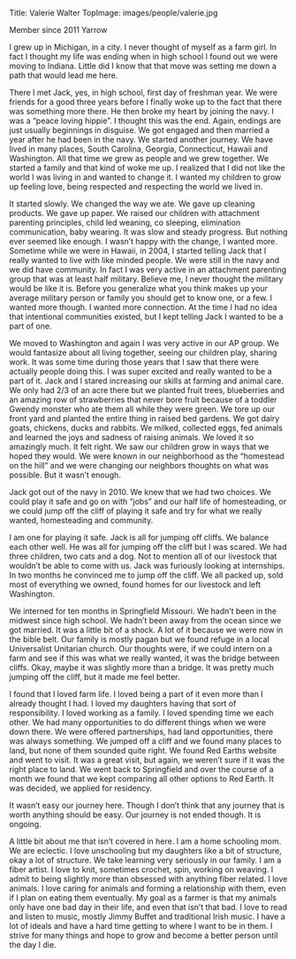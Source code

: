 Title: Valerie Walter
TopImage: images/people/valerie.jpg

Member since 2011
Yarrow

I grew up in Michigan, in a city. I never thought of myself as a farm girl.  In fact I thought my life was ending when in high school I found out we were moving to Indiana. Little did I know that that move was setting me down a path that would lead me here.

There I met Jack, yes, in high school, first day of freshman year. We were friends for a good three years before I finally woke up to the fact that there was something more there. He then broke my heart by joining the navy. I was a “peace loving hippie”. I thought this was the end. Again, endings are just usually beginnings in disguise. We got engaged and then married a year after he had been in the navy. We started another journey. We have lived in many places, South Carolina, Georgia, Connecticut, Hawaii and Washington. All that time we grew as people and we grew together. We started a family and that kind of woke me up. I realized that I did not like the world I was living in and wanted to change it. I wanted my children to grow up feeling love, being respected and respecting the world we lived in.

It started slowly. We changed the way we ate. We gave up cleaning products. We gave up paper. We raised our children with attachment parenting principles, child led weaning, co sleeping, elimination communication, baby wearing.  It was slow and steady progress. But nothing ever seemed like enough. I wasn’t happy with the change, I wanted more. Sometime while we were in Hawaii, in 2004, I started telling Jack that I really wanted to live with like minded people. We were still in the navy and we did have community. In fact I was very active in an attachment parenting group that was at least half military. Believe me, I never thought the military would be like it is. Before you generalize what you think makes up your average military person or family you should get to know one, or a few. I wanted more though. I wanted more connection. At the time I had no idea that intentional communities existed, but I kept telling Jack I wanted to be a part of one.

We moved to Washington and again I was very active in our AP group. We would fantasize about all living together, seeing our children play, sharing work. It was some time during those years that I saw that there were actually people doing this. I was super excited and really wanted to be a part of it.  Jack and I stared increasing our skills at farming and animal care. We only had 2/3 of an acre there but we planted fruit trees, blueberries and an amazing row of strawberries that never bore fruit because of a toddler Gwendy monster who ate them all while they were green. We tore up our front yard and planted the entire thing in raised bed gardens. We got dairy goats, chickens, ducks and rabbits. We milked, collected eggs, fed animals and learned the joys and sadness of raising animals. We loved it so amazingly much. It felt right. We saw our children grow in ways that we hoped they would. We were known in our neighborhood as the “homestead on the hill” and we were changing our neighbors thoughts on what was possible. But it wasn’t enough.

Jack got out of the navy in 2010. We knew that we had two choices. We could play it safe and go on with “jobs” and our half life of homesteading, or we could jump off the cliff of playing it safe and try for what we really wanted, homesteading and community.

I am one for playing it safe. Jack is all for jumping off cliffs. We balance each other well. He was all for jumping off the cliff but I was scared. We had three children, two cats and a dog. Not to mention all of our livestock that wouldn’t be able to come with us. Jack was furiously looking at internships. In two months he convinced me to jump off the cliff. We all packed up, sold most of everything we owned, found homes for our livestock and left Washington.

We interned for ten months in Springfield Missouri. We hadn’t been in the midwest since high school. We hadn’t been away from the ocean since we got married. It was a little bit of a shock. A lot of it because we were now in the bible belt. Our family is mostly pagan but we found refuge in a local Universalist Unitarian church. Our thoughts were, if we could intern on a farm and see if this was what we really wanted, it was the bridge between cliffs. Okay, maybe it was slightly more than a bridge. It was pretty much jumping off the cliff, but it made me feel better.

I found that I loved farm life. I loved being a part of it even more than I already thought I had. I loved my daughters having that sort of responsibility. I loved working as a family. I loved spending time we each other. We had many opportunities to do different things when we were down there. We were offered partnerships, had land opportunities, there was always something. We jumped off a cliff and we found many places to land, but none of them sounded quite right. We found Red Earths website and went to visit. It was a great visit, but again, we weren’t sure if it was the right place to land. We went back to Springfield and over the course of a month we found that we kept comparing all other options to Red Earth. It was decided, we applied for residency.

It wasn’t easy our journey here. Though I don’t think that any journey that is worth anything should be easy. Our journey is not ended though. It is ongoing.

A little bit about me that isn’t covered in here. I am a home schooling mom. We are eclectic. I love unschooling but my daughters like a bit of structure, okay a lot of structure. We take learning very seriously in our family. I am a fiber artist. I love to knit, sometimes crochet, spin, working on weaving. I admit to being slightly more than obsessed with anything fiber related. I love animals. I love caring for animals and forming a relationship with them, even if I plan on eating them eventually. My goal as a farmer is that my animals only have one bad day in their life, and even that isn’t that bad. I love to read and listen to music, mostly Jimmy Buffet and traditional Irish music. I have a lot of ideals and have a hard time getting to where I want to be in them. I strive for many things and hope to grow and become a better person until the day I die.
